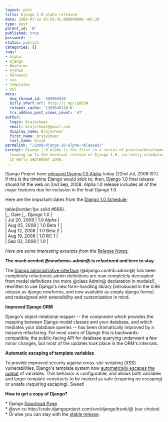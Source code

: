 ```yaml
---
layout: post
title: Django 1.0 alpha released
date: 2008-07-22 05:56:41.000000000 +05:30
type: post
parent_id: '0'
published: true
password: ''
status: publish
categories: []
tags:
- Alpha
- Django
- Newforms
- Python
- Releases
- svn
- Templates
- XSS
meta:
  dsq_thread_id: '309969920'
  bitly_short_url: http://j.mp/iq8QJW
  retweet_cache: '1309548126:0'
  trx_addons_post_views_count: '47'
author:
  login: Brajeshwar
  email: brajeshwar@gmail.com
  display_name: Brajeshwar
  first_name: Brajeshwar
  last_name: Oinam
permalink: "/2008/django-10-alpha-released/"
excerpt: Django 1.0 Alpha is the first in a series of preview/development releases
  leading up to the eventual release of Django 1.0, currently scheduled to take place
  in early September 2008.
---
```

<p>Django Project have <a href="http://www.djangoproject.com/weblog/2008/jul/21/10-alpha/">released Django 1.0 Alpha</a> today (22nd Jul, 2008 IST). If this is the timeline Django would stick to; then, Django 1.0 final release should hit the web on 2nd Sep, 2008. Alpha 1.0 release includes all of the major features due for inclusion in the final Django 1.0.</p>
<p><!--more--></p>
<p>Here are the important dates from the <a href="http://code.djangoproject.com/wiki/VersionOneRoadmap#schedule">Django 1.0 Schedule</a>;</p>
<p>table{border:1px solid #666}.<br />
|_. Date |_. Django 1.0 |<br />
| Jul 20, 2008 | 1.0 Alpha |<br />
| Aug 05, 2008 | 1.0 Beta 1 |<br />
| Aug 12, 2008 | 1.0 Beta 2 |<br />
| Aug 19, 2008 | 1.0 RC 1 |<br />
| Sep 02, 2008 | 1.0 |</p>
<p><em>Here are some interesting excerpts from the <a href="http://www.djangoproject.com/documentation/release_notes_1.0_alpha/">Release Notes</a>;</em></p>
<p><strong>The much needed @newforms-admin@ is refactored and here to stay.</strong></p>
<p>The <a href="http://www.djangoproject.com/documentation/admin/">Django administrative interface</a> (@django.contrib.admin@) has been completely refactored; admin definitions are now completely decoupled from model definitions (no more @class Admin@ declaration in models!), rewritten to use Django's new form-handling library (introduced in the 0.96 release as django.newforms, and now available as simply django.forms) and redesigned with extensibility and customization in mind.</p>
<p><strong>Improved Django ORM</strong></p>
<p>Django's object-relational mapper -- the component which provides the mapping between Django model classes and your database, and which mediates your database queries -- has been dramatically improved by a massive refactoring. For most users of Django this is backwards-compatible; the public-facing API for database querying underwent a few minor changes, but most of the updates took place in the ORM's internals.</p>
<p><strong>Automatic escaping of template variables</strong></p>
<p>To provide improved security against cross-site scripting (XSS) vulnerabilities, Django's template system now <a href="http://www.djangoproject.com/documentation/templates/#automatic-html-escaping">automatically escapes the output</a> of variables. This behavior is configurable, and allows both variables and larger template constructs to be marked as safe (requiring no escaping) or unsafe (requiring escaping). Sweet!</p>
<p><strong>How to get a copy of Django?</strong></p>
<p>* Django <a href="http://www.djangoproject.com/download/">Download Page</a><br />
* @svn co http://code.djangoproject.com/svn/django/trunk/@ (our choice)<br />
* Or else you can stay with the <a href="http://www.djangoproject.com/download/">stable release</a>.</p>
